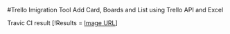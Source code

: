 #Trello Imigration Tool
Add Card, Boards and List using Trello API and Excel

Travic CI result [!Results = [Image URL](https://travis-ci.com/TomashGombosh/trello_immigration.svg?branch=master)]
